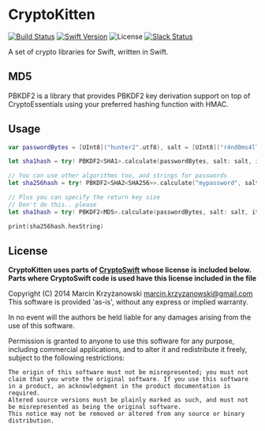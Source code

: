 # CryptoKitten

[![Build Status](https://travis-ci.org/CryptoKitten/PBKDF2.svg?branch=master)](https://travis-ci.org/CryptoKitten/PBKDF2)
[![Swift Version](https://img.shields.io/badge/swift-3.0-orange.svg)](https://swift.org)
![License](https://img.shields.io/github/license/CryptoKitten/PBKDF2.svg)
[![Slack Status](http://orlandos.nl:3000/badge.svg)](http://orlandos.nl:3000/)

A set of crypto libraries for Swift, written in Swift.
 
## MD5
 
PBKDF2 is a library that provides PBKDF2 key derivation support on top of CryptoEssentials using your preferred hashing function with HMAC.

## Usage

```swift
var passwordBytes = [UInt8]("hunter2".utf8), salt = [UInt8]("r4nd0ms4lT!".utf8)

let sha1hash = try! PBKDF2<SHA1>.calculate(passwordBytes, salt: salt, iterations: 10000)

// You can use other algorithms too, and strings for passwords
let sha256hash = try! PBKDF2<SHA2<SHA256>>.calculate("mypassword", salt: salt, iterations: 10000)

// Plus you can specify the return key size
// Don't do this.. please
let sha1hash = try! PBKDF2<MD5>.calculate(passwordBytes, salt: salt, iterations: 10000, keySize: 128)

print(sha256hash.hexString)
```

## License

**CryptoKitten uses parts of [CryptoSwift](https://github.com/krzyzanowskim/CryptoSwift) whose license is included below.
Parts where CryptoSwift code is used have this license included in the file**

Copyright (C) 2014 Marcin Krzyżanowski marcin.krzyzanowski@gmail.com This software is provided 'as-is', without any express or implied warranty.

In no event will the authors be held liable for any damages arising from the use of this software.

Permission is granted to anyone to use this software for any purpose, including commercial applications, and to alter it and redistribute it freely, subject to the following restrictions:

    The origin of this software must not be misrepresented; you must not claim that you wrote the original software. If you use this software in a product, an acknowledgment in the product documentation is required.
    Altered source versions must be plainly marked as such, and must not be misrepresented as being the original software.
    This notice may not be removed or altered from any source or binary distribution.
